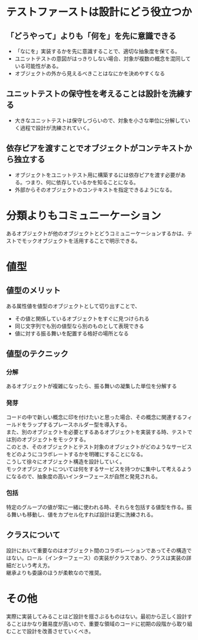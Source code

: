 # テストファーストは設計にどう役立つか
## 「どうやって」よりも「何を」を先に意識できる
* 「なにを」実装するかを先に意識することで、適切な抽象度を保てる。
 * ユニットテストの意図がはっきりしない場合、対象が複数の概念を混同している可能性がある。
 * オブジェクトの外から見えるべきことはなにかを決めやすくなる

## ユニットテストの保守性を考えることは設計を洗練する
 * 大きなユニットテストは保守しづらいので、対象を小さな単位に分解していく過程で設計が洗練されていく。

## 依存ピアを渡すことでオブジェクトがコンテキストから独立する
 * オブジェクトをユニットテスト用に構築するには依存ピアを渡す必要がある。つまり、何に依存しているかを知ることになる。
  * 外部からそのオブジェクトのコンテキストを指定できるようになる。

# 分類よりもコミュニーケーション
あるオブジェクトが他のオブジェクトとどうコミュニーケーションするかは、テストでモックオブジェクトを活用することで明示できる。

# 値型
## 値型のメリット
ある属性値を値型のオブジェクトとして切り出すことで、

* その値と関係しているオブジェクトをすぐに見つけられる
* 同じ文字列でも別の値型なら別のものとして表現できる
* 値に対する振る舞いを配置する格好の場所となる

## 値型のテクニック
### 分解
あるオブジェクトが複雑になったら、振る舞いの凝集した単位を分解する

### 発芽
コードの中で新しい概念に印を付けたいと思った場合、その概念に関連するフィールドをラップするプレースホルダー型を導入する。  
また、別のオブジェクトを必要とするあるオブジェクトを実装する時、テストでは別のオブジェクトをモックする。  
このとき、そのオブジェクトとテスト対象のオブジェクトがどのようなサービスをどのようにコラボレートするかを明確にすることになる。  
こうして徐々にオブジェクト構造を設計していく。  
モックオブジェクトについては何をするサービスを持つかに集中して考えるようになるので、抽象度の高いインターフェースが自然と発見される。

### 包括
特定のグループの値が常に一緒に使われる時、それらを包括する値型を作る。振る舞いも移動し、値をカプセル化すれば設計は更に洗練される。

## クラスについて
設計において重要なのはオブジェクト間のコラボレーションであってその構造ではない。ロール（インターフェース）の実装がクラスであり、クラスは実装の詳細だという考え方。  
継承よりも委譲のほうが柔軟なので推奨。

# その他
実際に実装してみることほど設計を揺さぶるものはない。最初から正しく設計することはかなり難易度が高いので、重要な領域のコードに初期の段階から取り組むことで設計を改善させていくべき。
